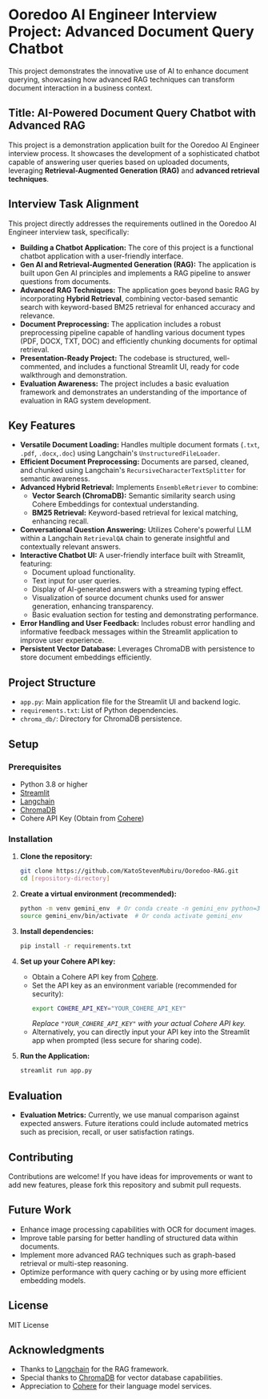 # Ooredoo AI Engineer Interview Project: Advanced Document Query Chatbot

This project demonstrates the innovative use of AI to enhance document querying, showcasing how advanced RAG techniques can transform document interaction in a business context.

## Title: AI-Powered Document Query Chatbot with Advanced RAG

This project is a demonstration application built for the Ooredoo AI Engineer interview process. It showcases the development of a sophisticated chatbot capable of answering user queries based on uploaded documents, leveraging **Retrieval-Augmented Generation (RAG)** and **advanced retrieval techniques**.

## Interview Task Alignment

This project directly addresses the requirements outlined in the Ooredoo AI Engineer interview task, specifically:

*   **Building a Chatbot Application:** The core of this project is a functional chatbot application with a user-friendly interface.
*   **Gen AI and Retrieval-Augmented Generation (RAG):** The application is built upon Gen AI principles and implements a RAG pipeline to answer questions from documents.
*   **Advanced RAG Techniques:**  The application goes beyond basic RAG by incorporating **Hybrid Retrieval**, combining vector-based semantic search with keyword-based BM25 retrieval for enhanced accuracy and relevance.
*   **Document Preprocessing:**  The application includes a robust preprocessing pipeline capable of handling various document types (PDF, DOCX, TXT, DOC) and efficiently chunking documents for optimal retrieval.
*   **Presentation-Ready Project:** The codebase is structured, well-commented, and includes a functional Streamlit UI, ready for code walkthrough and demonstration.
*   **Evaluation Awareness:** The project includes a basic evaluation framework and demonstrates an understanding of the importance of evaluation in RAG system development.

## Key Features

*   **Versatile Document Loading:**  Handles multiple document formats (`.txt`, `.pdf`, `.docx`,`.doc`) using Langchain's `UnstructuredFileLoader`.
*   **Efficient Document Preprocessing:**  Documents are parsed, cleaned, and chunked using Langchain's `RecursiveCharacterTextSplitter` for semantic awareness.
*   **Advanced Hybrid Retrieval:** Implements `EnsembleRetriever` to combine:
    *   **Vector Search (ChromaDB):** Semantic similarity search using Cohere Embeddings for contextual understanding.
    *   **BM25 Retrieval:** Keyword-based retrieval for lexical matching, enhancing recall.
*   **Conversational Question Answering:**  Utilizes Cohere's powerful LLM within a Langchain `RetrievalQA` chain to generate insightful and contextually relevant answers.
*   **Interactive Chatbot UI:**  A user-friendly interface built with Streamlit, featuring:
    *   Document upload functionality.
    *   Text input for user queries.
    *   Display of AI-generated answers with a streaming typing effect.
    *   Visualization of source document chunks used for answer generation, enhancing transparency.
    *   Basic evaluation section for testing and demonstrating performance.
*   **Error Handling and User Feedback:**  Includes robust error handling and informative feedback messages within the Streamlit application to improve user experience.
*   **Persistent Vector Database:**  Leverages ChromaDB with persistence to store document embeddings efficiently.

## Project Structure

*   `app.py`: Main application file for the Streamlit UI and backend logic.
*   `requirements.txt`: List of Python dependencies.
*   `chroma_db/`: Directory for ChromaDB persistence.

## Setup

### Prerequisites

*   Python 3.8 or higher
*   [Streamlit](https://streamlit.io/)
*   [Langchain](https://python.langchain.com/)
*   [ChromaDB](https://www.trychroma.com/)
*   Cohere API Key (Obtain from [Cohere](https://cohere.ai/))

### Installation

1.  **Clone the repository:**
    ```bash
    git clone https://github.com/KatoStevenMubiru/Ooredoo-RAG.git
    cd [repository-directory]
    ```

2.  **Create a virtual environment (recommended):**
    ```bash
    python -m venv gemini_env  # Or conda create -n gemini_env python=3.9
    source gemini_env/bin/activate  # Or conda activate gemini_env
    ```

3.  **Install dependencies:**
    ```bash
    pip install -r requirements.txt
    ```

4.  **Set up your Cohere API key:**
    *   Obtain a Cohere API key from [Cohere](https://cohere.ai/).
    *   Set the API key as an environment variable (recommended for security):
        ```bash
        export COHERE_API_KEY="YOUR_COHERE_API_KEY"
        ```
        *Replace `"YOUR_COHERE_API_KEY"` with your actual Cohere API key.*
    *   Alternatively, you can directly input your API key into the Streamlit app when prompted (less secure for sharing code).

5.  **Run the Application:**
    ```bash
    streamlit run app.py
    ```

## Evaluation

*   **Evaluation Metrics:** Currently, we use manual comparison against expected answers. Future iterations could include automated metrics such as precision, recall, or user satisfaction ratings.

## Contributing

Contributions are welcome! If you have ideas for improvements or want to add new features, please fork this repository and submit pull requests.

## Future Work

*   Enhance image processing capabilities with OCR for document images.
*   Improve table parsing for better handling of structured data within documents.
*   Implement more advanced RAG techniques such as graph-based retrieval or multi-step reasoning.
*   Optimize performance with query caching or by using more efficient embedding models.

## License

 MIT License

## Acknowledgments

*   Thanks to [Langchain](https://python.langchain.com/) for the RAG framework.
*   Special thanks to [ChromaDB](https://www.trychroma.com/) for vector database capabilities.
*   Appreciation to [Cohere](https://cohere.ai/) for their language model services.
